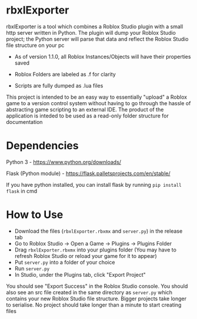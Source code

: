 # rbxlExporter

rbxlExporter is a tool which combines a Roblox Studio plugin with a small http server written in Python. The plugin will dump your Roblox Studio project; the Python server will parse that data and reflect the Roblox Studio file structure on your pc

- As of version 1.1.0, all Roblox Instances/Objects will have their properties saved

- Roblox Folders are labeled as .f for clarity

- Scripts are fully dumped as .lua files

This project is intended to be an easy way to essentially "upload" a Roblox game to a version control system without having to go through the hassle of abstracting game scripting to an external IDE. The product of the application is inteded to be used as a read-only folder structure for documentation

# Dependencies

Python 3 - https://www.python.org/downloads/

Flask (Python module) - https://flask.palletsprojects.com/en/stable/

If you have python installed, you can install flask by running `pip install flask` in cmd

# How to Use

- Download the files (`rbxlExporter.rbxmx` and `server.py`) in the release tab
- Go to Roblox Studio -> Open a Game -> Plugins -> Plugins Folder
- Drag `rbxlExporter.rbxmx` into your plugins folder (You may have to refresh Roblox Studio or reload your game for it to appear)
- Put `server.py` into a folder of your choice
- Run `server.py`
- In Studio, under the Plugins tab, click "Export Project"

You should see "Export Success" in the Roblox Studio console. You should also see an src file created in the same directory as `server.py` which contains your new Roblox Studio file structure. Bigger projects take longer to serialise. No project should take longer than a minute to start creating files
